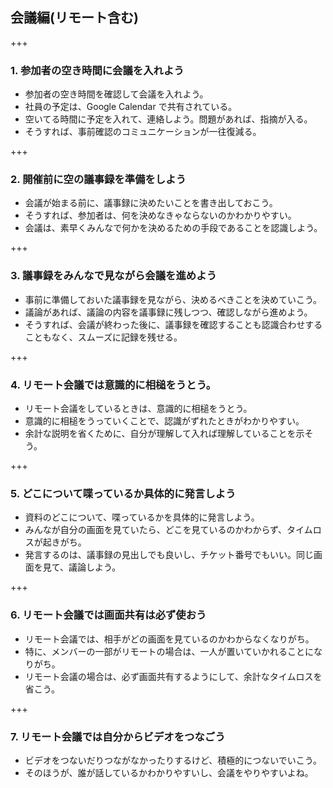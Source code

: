 ## 会議編(リモート含む)

+++

### 1. 参加者の空き時間に会議を入れよう

* 参加者の空き時間を確認して会議を入れよう。
* 社員の予定は、Google Calendar で共有されている。
* 空いてる時間に予定を入れて、連絡しよう。問題があれば、指摘が入る。
* そうすれば、事前確認のコミュニケーションが一往復減る。

+++

### 2. 開催前に空の議事録を準備をしよう

* 会議が始まる前に、議事録に決めたいことを書き出しておこう。
* そうすれば、参加者は、何を決めなきゃならないのかわかりやすい。
* 会議は、素早くみんなで何かを決めるための手段であることを認識しよう。

+++

### 3. 議事録をみんなで見ながら会議を進めよう

* 事前に準備しておいた議事録を見ながら、決めるべきことを決めていこう。
* 議論があれば、議論の内容を議事録に残しつつ、確認しながら進めよう。
* そうすれば、会議が終わった後に、議事録を確認することも認識合わせすることもなく、スムーズに記録を残せる。


+++

### 4. リモート会議では意識的に相槌をうとう。

* リモート会議をしているときは、意識的に相槌をうとう。
* 意識的に相槌をうっていくことで、認識がずれたときがわかりやすい。
* 余計な説明を省くために、自分が理解して入れば理解していることを示そう。


+++

### 5. どこについて喋っているか具体的に発言しよう

* 資料のどこについて、喋っているかを具体的に発言しよう。
* みんなが自分の画面を見ていたら、どこを見ているのかわからず、タイムロスが起きがち。
* 発言するのは、議事録の見出しでも良いし、チケット番号でもいい。同じ画面を見て、議論しよう。


+++

### 6. リモート会議では画面共有は必ず使おう

* リモート会議では、相手がどの画面を見ているのかわからなくなりがち。
* 特に、メンバーの一部がリモートの場合は、一人が置いていかれることになりがち。
* リモート会議の場合は、必ず画面共有するようにして、余計なタイムロスを省こう。

+++

### 7. リモート会議では自分からビデオをつなごう

* ビデオをつないだりつながなかったりするけど、積極的につないでいこう。
* そのほうが、誰が話しているかわかりやすいし、会議をやりやすいよね。

